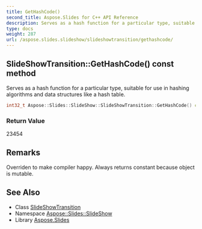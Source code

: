 ```yaml
---
title: GetHashCode()
second_title: Aspose.Slides for C++ API Reference
description: Serves as a hash function for a particular type, suitable for use in hashing algorithms and data structures like a hash table.
type: docs
weight: 287
url: /aspose.slides.slideshow/slideshowtransition/gethashcode/
---
```

## SlideShowTransition::GetHashCode() const method


Serves as a hash function for a particular type, suitable for use in hashing algorithms and data structures like a hash table.

```cpp
int32_t Aspose::Slides::SlideShow::SlideShowTransition::GetHashCode() const override
```


### Return Value

23454
## Remarks


Overriden to make compiler happy. Always returns constant because object is mutable. 

## See Also

* Class [SlideShowTransition](../)
* Namespace [Aspose::Slides::SlideShow](../../)
* Library [Aspose.Slides](../../../)